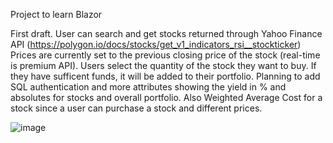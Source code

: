 Project to learn Blazor

First draft. User can search and get stocks returned through Yahoo Finance API (https://polygon.io/docs/stocks/get_v1_indicators_rsi__stockticker)
Prices are currently set to the previous closing price of the stock (real-time is premium API). 
Users select the quantity of the stock they want to buy. If they have sufficent funds, it will be added to their portfolio.
Planning to add SQL authentication and more attributes showing the yield in % and absolutes for stocks and overall portfolio. 
Also Weighted Average Cost for a stock since a user can purchase a stock and different prices. 

![image](https://github.com/lagerqvisst/Fake-Stock-Broker/assets/108764890/357ea7d7-0d00-4e26-92bd-333fd3d83925)
